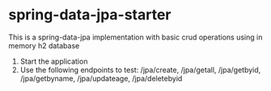 # spring-data-jpa-starter
This is a spring-data-jpa implementation with basic crud operations using in memory h2 database 

1) Start the application
2) Use the following endpoints to test:
    /jpa/create,
    /jpa/getall,
    /jpa/getbyid,
    /jpa/getbyname,
    /jpa/updateage,
    /jpa/deletebyid
